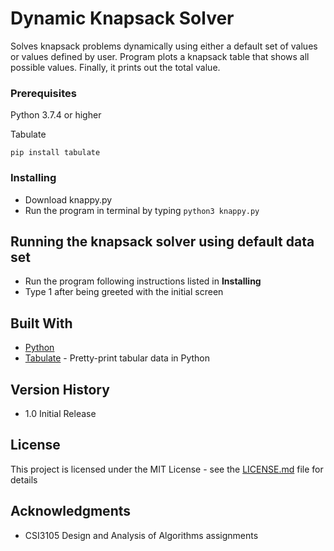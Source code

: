 # Dynamic Knapsack Solver

Solves knapsack problems dynamically using either a default set of values or values defined by user. Program plots a knapsack table that shows all possible values. Finally, it prints out the total value.

### Prerequisites

Python 3.7.4 or higher

Tabulate
```
pip install tabulate
```

### Installing

* Download knappy.py
* Run the program in terminal by typing ``` python3 knappy.py ```

## Running the knapsack solver using default data set

* Run the program following instructions listed in **Installing**
* Type 1 after being greeted with the initial screen

## Built With

* [Python](https://www.python.org)
* [Tabulate](https://github.com/gregbanks/python-tabulate) - Pretty-print tabular data in Python 

## Version History

* 1.0 Initial Release

## License

This project is licensed under the MIT License - see the [LICENSE.md](LICENSE.md) file for details

## Acknowledgments

* CSI3105 Design and Analysis of Algorithms assignments
